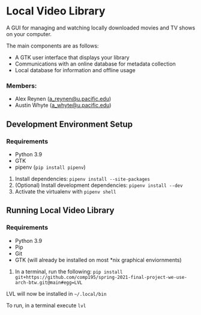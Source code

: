 # Local Video Library

A GUI for managing and watching locally downloaded movies and TV shows on your computer.

The main components are as follows:
- A GTK user interface that displays your library
- Communications with an online database for metadata collection
- Local database for information and offline usage

### Members:
- Alex Reynen (a_reynen@u.pacific.edu)
- Austin Whyte (a_whyte@u.pacific.edu)

## Development Environment Setup

### Requirements

- Python 3.9
- GTK
- pipenv (`pip install pipenv`)

1. Install dependencies: `pipenv install --site-packages`
2. (Optional) Install development dependencies: `pipenv install --dev`
3. Activate the virtualenv with `pipenv shell`

## Running Local Video Library

### Requirements

- Python 3.9
- Pip
- Git
- GTK (will already be installed on most \*nix graphical enviornments)
1. In a terminal, run the following: `pip install git+https://github.com/comp195/spring-2021-final-project-we-use-arch-btw.git@main#egg=LVL`

LVL will now be installed in `~/.local/bin`

To run, in a terminal execute `lvl`
